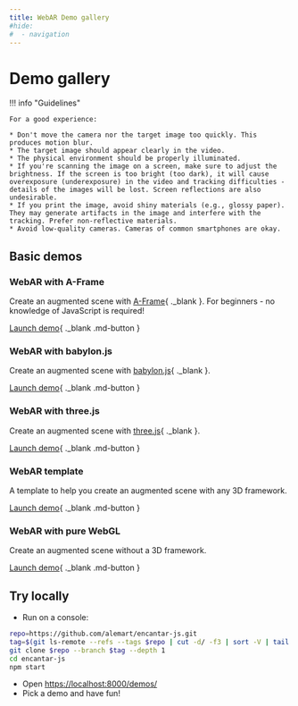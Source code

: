 ```yaml
---
title: WebAR Demo gallery
#hide:
#  - navigation
---
```


# Demo gallery

!!! info "Guidelines"

    For a good experience:

    * Don't move the camera nor the target image too quickly. This produces motion blur.
    * The target image should appear clearly in the video.
    * The physical environment should be properly illuminated.
    * If you're scanning the image on a screen, make sure to adjust the brightness. If the screen is too bright (too dark), it will cause overexposure (underexposure) in the video and tracking difficulties - details of the images will be lost. Screen reflections are also undesirable.
    * If you print the image, avoid shiny materials (e.g., glossy paper). They may generate artifacts in the image and interfere with the tracking. Prefer non-reflective materials.
    * Avoid low-quality cameras. Cameras of common smartphones are okay.

## Basic demos

### WebAR with A-Frame

Create an augmented scene with [A-Frame](https://aframe.io){ ._blank }. For beginners - no knowledge of JavaScript is required!

[Launch demo](/encantar-js/demos/hello-aframe/README.html){ ._blank .md-button }

### WebAR with babylon.js

Create an augmented scene with [babylon.js](https://www.babylonjs.com){ ._blank }.

[Launch demo](/encantar-js/demos/hello-babylon/README.html){ ._blank .md-button }

### WebAR with three.js

Create an augmented scene with [three.js](https://threejs.org){ ._blank }.

[Launch demo](/encantar-js/demos/hello-three/README.html){ ._blank .md-button }

### WebAR template

A template to help you create an augmented scene with any 3D framework.

[Launch demo](/encantar-js/demos/hello-world/README.html){ ._blank .md-button }

### WebAR with pure WebGL

Create an augmented scene without a 3D framework.

[Launch demo](/encantar-js/demos/hello-webgl/README.html){ ._blank .md-button }

## Try locally

* Run on a console:

```sh
repo=https://github.com/alemart/encantar-js.git
tag=$(git ls-remote --refs --tags $repo | cut -d/ -f3 | sort -V | tail -n1)
git clone $repo --branch $tag --depth 1
cd encantar-js
npm start
```

* Open [https://localhost:8000/demos/](https://localhost:8000/demos/)
* Pick a demo and have fun!
